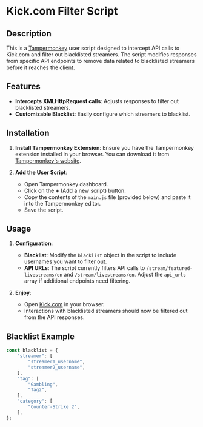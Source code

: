 # Kick.com Filter Script

## Description

This is a [Tampermonkey](https://www.tampermonkey.net/) user script designed to intercept API calls to Kick.com and filter out blacklisted streamers. The script modifies responses from specific API endpoints to remove data related to blacklisted streamers before it reaches the client.

## Features

- **Intercepts XMLHttpRequest calls**: Adjusts responses to filter out blacklisted streamers.
- **Customizable Blacklist**: Easily configure which streamers to blacklist.

## Installation

1. **Install Tampermonkey Extension**: Ensure you have the Tampermonkey extension installed in your browser. You can download it from [Tampermonkey's website](https://www.tampermonkey.net/).

2. **Add the User Script**:
    - Open Tampermonkey dashboard.
    - Click on the **+** (Add a new script) button.
    - Copy the contents of the `main.js` file (provided below) and paste it into the Tampermonkey editor.
    - Save the script.

## Usage

1. **Configuration**:
   - **Blacklist**: Modify the `blacklist` object in the script to include usernames you want to filter out.
   - **API URLs**: The script currently filters API calls to `/stream/featured-livestreams/en` and `/stream/livestreams/en`. Adjust the `api_urls` array if additional endpoints need filtering.

2. **Enjoy**:
   - Open [Kick.com](https://kick.com) in your browser.
   - Interactions with blacklisted streamers should now be filtered out from the API responses.

## Blacklist Example
```javascript
const blacklist = {
    "streamer": [
        "streamer1_username",
        "streamer2_username",
    ],
    "tag": [
        "Gambling",
        "Tag2",
    ],
    "category": [
        "Counter-Strike 2",
    ],
};
```
